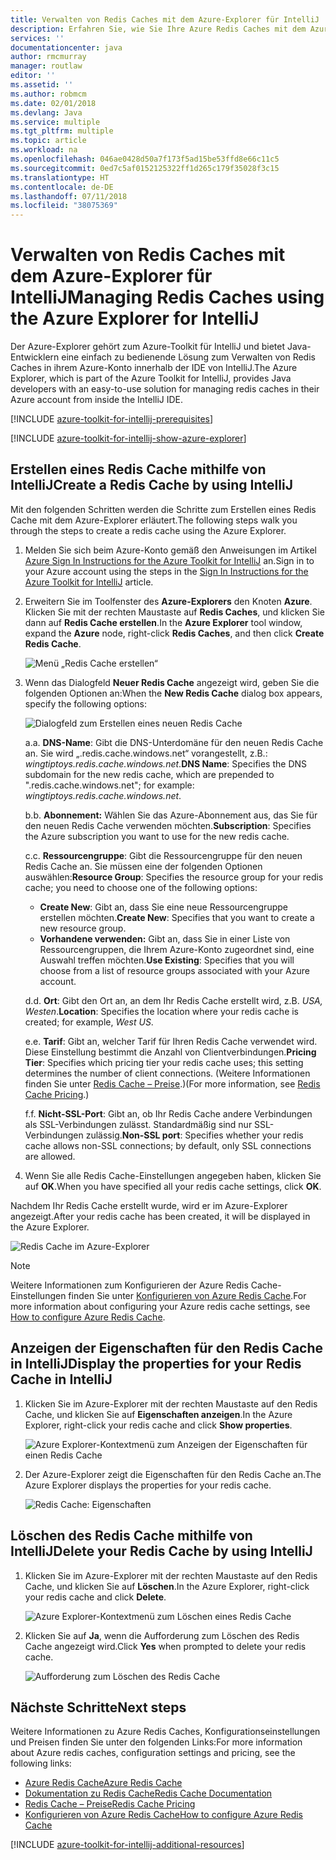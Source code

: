 ```yaml
---
title: Verwalten von Redis Caches mit dem Azure-Explorer für IntelliJ
description: Erfahren Sie, wie Sie Ihre Azure Redis Caches mit dem Azure-Explorer für IntelliJ verwalten.
services: ''
documentationcenter: java
author: rmcmurray
manager: routlaw
editor: ''
ms.assetid: ''
ms.author: robmcm
ms.date: 02/01/2018
ms.devlang: Java
ms.service: multiple
ms.tgt_pltfrm: multiple
ms.topic: article
ms.workload: na
ms.openlocfilehash: 046ae0428d50a7f173f5ad15be53ffd8e66c11c5
ms.sourcegitcommit: 0ed7c5af0152125322ff1d265c179f35028f3c15
ms.translationtype: HT
ms.contentlocale: de-DE
ms.lasthandoff: 07/11/2018
ms.locfileid: "38075369"
---
```

# <a name="managing-redis-caches-using-the-azure-explorer-for-intellij"></a><span data-ttu-id="9786a-103">Verwalten von Redis Caches mit dem Azure-Explorer für IntelliJ</span><span class="sxs-lookup"><span data-stu-id="9786a-103">Managing Redis Caches using the Azure Explorer for IntelliJ</span></span>

<span data-ttu-id="9786a-104">Der Azure-Explorer gehört zum Azure-Toolkit für IntelliJ und bietet Java-Entwicklern eine einfach zu bedienende Lösung zum Verwalten von Redis Caches in ihrem Azure-Konto innerhalb der IDE von IntelliJ.</span><span class="sxs-lookup"><span data-stu-id="9786a-104">The Azure Explorer, which is part of the Azure Toolkit for IntelliJ, provides Java developers with an easy-to-use solution for managing redis caches in their Azure account from inside the IntelliJ IDE.</span></span>

[!INCLUDE [azure-toolkit-for-intellij-prerequisites](../includes/azure-toolkit-for-intellij-prerequisites.md)]

[!INCLUDE [azure-toolkit-for-intellij-show-azure-explorer](../includes/azure-toolkit-for-intellij-show-azure-explorer.md)]

## <a name="create-a-redis-cache-by-using-intellij"></a><span data-ttu-id="9786a-105">Erstellen eines Redis Cache mithilfe von IntelliJ</span><span class="sxs-lookup"><span data-stu-id="9786a-105">Create a Redis Cache by using IntelliJ</span></span>

<span data-ttu-id="9786a-106">Mit den folgenden Schritten werden die Schritte zum Erstellen eines Redis Cache mit dem Azure-Explorer erläutert.</span><span class="sxs-lookup"><span data-stu-id="9786a-106">The following steps walk you through the steps to create a redis cache using the Azure Explorer.</span></span>

1. <span data-ttu-id="9786a-107">Melden Sie sich beim Azure-Konto gemäß den Anweisungen im Artikel [Azure Sign In Instructions for the Azure Toolkit for IntelliJ] an.</span><span class="sxs-lookup"><span data-stu-id="9786a-107">Sign in to your Azure account using the steps in the [Sign In Instructions for the Azure Toolkit for IntelliJ] article.</span></span>

1. <span data-ttu-id="9786a-108">Erweitern Sie im Toolfenster des **Azure-Explorers** den Knoten **Azure**. Klicken Sie mit der rechten Maustaste auf **Redis Caches**, und klicken Sie dann auf **Redis Cache erstellen**.</span><span class="sxs-lookup"><span data-stu-id="9786a-108">In the **Azure Explorer** tool window, expand the **Azure** node, right-click **Redis Caches**, and then click **Create Redis Cache**.</span></span>

   ![Menü „Redis Cache erstellen“][CR01]

1. <span data-ttu-id="9786a-110">Wenn das Dialogfeld **Neuer Redis Cache** angezeigt wird, geben Sie die folgenden Optionen an:</span><span class="sxs-lookup"><span data-stu-id="9786a-110">When the **New Redis Cache** dialog box appears, specify the following options:</span></span>

   ![Dialogfeld zum Erstellen eines neuen Redis Cache][CR02]

   <span data-ttu-id="9786a-112">a.</span><span class="sxs-lookup"><span data-stu-id="9786a-112">a.</span></span> <span data-ttu-id="9786a-113">**DNS-Name**: Gibt die DNS-Unterdomäne für den neuen Redis Cache an. Sie wird „.redis.cache.windows.net“ vorangestellt, z.B.: *wingtiptoys.redis.cache.windows.net*.</span><span class="sxs-lookup"><span data-stu-id="9786a-113">**DNS Name**: Specifies the DNS subdomain for the new redis cache, which are prepended to ".redis.cache.windows.net"; for example: *wingtiptoys.redis.cache.windows.net*.</span></span>

   <span data-ttu-id="9786a-114">b.</span><span class="sxs-lookup"><span data-stu-id="9786a-114">b.</span></span> <span data-ttu-id="9786a-115">**Abonnement:** Wählen Sie das Azure-Abonnement aus, das Sie für den neuen Redis Cache verwenden möchten.</span><span class="sxs-lookup"><span data-stu-id="9786a-115">**Subscription**: Specifies the Azure subscription you want to use for the new redis cache.</span></span>

   <span data-ttu-id="9786a-116">c.</span><span class="sxs-lookup"><span data-stu-id="9786a-116">c.</span></span> <span data-ttu-id="9786a-117">**Ressourcengruppe**: Gibt die Ressourcengruppe für den neuen Redis Cache an. Sie müssen eine der folgenden Optionen auswählen:</span><span class="sxs-lookup"><span data-stu-id="9786a-117">**Resource Group**: Specifies the resource group for your redis cache; you need to choose one of the following options:</span></span> 
      * <span data-ttu-id="9786a-118">**Create New**: Gibt an, dass Sie eine neue Ressourcengruppe erstellen möchten.</span><span class="sxs-lookup"><span data-stu-id="9786a-118">**Create New**: Specifies that you want to create a new resource group.</span></span> 
      * <span data-ttu-id="9786a-119">**Vorhandene verwenden:** Gibt an, dass Sie in einer Liste von Ressourcengruppen, die Ihrem Azure-Konto zugeordnet sind, eine Auswahl treffen möchten.</span><span class="sxs-lookup"><span data-stu-id="9786a-119">**Use Existing**: Specifies that you will choose from a list of resource groups associated with your Azure account.</span></span> 

   <span data-ttu-id="9786a-120">d.</span><span class="sxs-lookup"><span data-stu-id="9786a-120">d.</span></span> <span data-ttu-id="9786a-121">**Ort**: Gibt den Ort an, an dem Ihr Redis Cache erstellt wird, z.B. *USA, Westen*.</span><span class="sxs-lookup"><span data-stu-id="9786a-121">**Location**: Specifies the location where your redis cache is created; for example, *West US*.</span></span>

   <span data-ttu-id="9786a-122">e.</span><span class="sxs-lookup"><span data-stu-id="9786a-122">e.</span></span> <span data-ttu-id="9786a-123">**Tarif**: Gibt an, welcher Tarif für Ihren Redis Cache verwendet wird. Diese Einstellung bestimmt die Anzahl von Clientverbindungen.</span><span class="sxs-lookup"><span data-stu-id="9786a-123">**Pricing Tier**: Specifies which pricing tier your redis cache uses; this setting determines the number of client connections.</span></span> <span data-ttu-id="9786a-124">(Weitere Informationen finden Sie unter [Redis Cache – Preise].)</span><span class="sxs-lookup"><span data-stu-id="9786a-124">(For more information, see [Redis Cache Pricing].)</span></span>

   <span data-ttu-id="9786a-125">f.</span><span class="sxs-lookup"><span data-stu-id="9786a-125">f.</span></span> <span data-ttu-id="9786a-126">**Nicht-SSL-Port**: Gibt an, ob Ihr Redis Cache andere Verbindungen als SSL-Verbindungen zulässt. Standardmäßig sind nur SSL-Verbindungen zulässig.</span><span class="sxs-lookup"><span data-stu-id="9786a-126">**Non-SSL port**: Specifies whether your redis cache allows non-SSL connections; by default, only SSL connections are allowed.</span></span>

1. <span data-ttu-id="9786a-127">Wenn Sie alle Redis Cache-Einstellungen angegeben haben, klicken Sie auf **OK**.</span><span class="sxs-lookup"><span data-stu-id="9786a-127">When you have specified all your redis cache settings, click **OK**.</span></span>

<span data-ttu-id="9786a-128">Nachdem Ihr Redis Cache erstellt wurde, wird er im Azure-Explorer angezeigt.</span><span class="sxs-lookup"><span data-stu-id="9786a-128">After your redis cache has been created, it will be displayed in the Azure Explorer.</span></span>

   ![Redis Cache im Azure-Explorer][CR03]

> [!NOTE]
>
> <span data-ttu-id="9786a-130">Weitere Informationen zum Konfigurieren der Azure Redis Cache-Einstellungen finden Sie unter [Konfigurieren von Azure Redis Cache].</span><span class="sxs-lookup"><span data-stu-id="9786a-130">For more information about configuring your Azure redis cache settings, see [How to configure Azure Redis Cache].</span></span>
>

## <a name="display-the-properties-for-your-redis-cache-in-intellij"></a><span data-ttu-id="9786a-131">Anzeigen der Eigenschaften für den Redis Cache in IntelliJ</span><span class="sxs-lookup"><span data-stu-id="9786a-131">Display the properties for your Redis Cache in IntelliJ</span></span>

1. <span data-ttu-id="9786a-132">Klicken Sie im Azure-Explorer mit der rechten Maustaste auf den Redis Cache, und klicken Sie auf **Eigenschaften anzeigen**.</span><span class="sxs-lookup"><span data-stu-id="9786a-132">In the Azure Explorer, right-click your redis cache and click **Show properties**.</span></span>

   ![Azure Explorer-Kontextmenü zum Anzeigen der Eigenschaften für einen Redis Cache][SP01]

1. <span data-ttu-id="9786a-134">Der Azure-Explorer zeigt die Eigenschaften für den Redis Cache an.</span><span class="sxs-lookup"><span data-stu-id="9786a-134">The Azure Explorer displays the properties for your redis cache.</span></span>

   ![Redis Cache: Eigenschaften][SP02]

## <a name="delete-your-redis-cache-by-using-intellij"></a><span data-ttu-id="9786a-136">Löschen des Redis Cache mithilfe von IntelliJ</span><span class="sxs-lookup"><span data-stu-id="9786a-136">Delete your Redis Cache by using IntelliJ</span></span>

1. <span data-ttu-id="9786a-137">Klicken Sie im Azure-Explorer mit der rechten Maustaste auf den Redis Cache, und klicken Sie auf **Löschen**.</span><span class="sxs-lookup"><span data-stu-id="9786a-137">In the Azure Explorer, right-click your redis cache and click **Delete**.</span></span>

   ![Azure Explorer-Kontextmenü zum Löschen eines Redis Cache][DE01]

1. <span data-ttu-id="9786a-139">Klicken Sie auf **Ja**, wenn die Aufforderung zum Löschen des Redis Cache angezeigt wird.</span><span class="sxs-lookup"><span data-stu-id="9786a-139">Click **Yes** when prompted to delete your redis cache.</span></span>

   ![Aufforderung zum Löschen des Redis Cache][DE02]

## <a name="next-steps"></a><span data-ttu-id="9786a-141">Nächste Schritte</span><span class="sxs-lookup"><span data-stu-id="9786a-141">Next steps</span></span>

<span data-ttu-id="9786a-142">Weitere Informationen zu Azure Redis Caches, Konfigurationseinstellungen und Preisen finden Sie unter den folgenden Links:</span><span class="sxs-lookup"><span data-stu-id="9786a-142">For more information about Azure redis caches, configuration settings and pricing, see the following links:</span></span>

* <span data-ttu-id="9786a-143">[Azure Redis Cache]</span><span class="sxs-lookup"><span data-stu-id="9786a-143">[Azure Redis Cache]</span></span>
* <span data-ttu-id="9786a-144">[Dokumentation zu Redis Cache]</span><span class="sxs-lookup"><span data-stu-id="9786a-144">[Redis Cache Documentation]</span></span>
* <span data-ttu-id="9786a-145">[Redis Cache – Preise]</span><span class="sxs-lookup"><span data-stu-id="9786a-145">[Redis Cache Pricing]</span></span>
* <span data-ttu-id="9786a-146">[Konfigurieren von Azure Redis Cache]</span><span class="sxs-lookup"><span data-stu-id="9786a-146">[How to configure Azure Redis Cache]</span></span>

[!INCLUDE [azure-toolkit-for-intellij-additional-resources](../includes/azure-toolkit-for-intellij-additional-resources.md)]

<!-- URL List -->

[Redis Cache – Preise]: https://azure.microsoft.com/pricing/details/cache/
[Redis Cache Pricing]: https://azure.microsoft.com/pricing/details/cache/
[Azure Redis Cache]: https://azure.microsoft.com/services/cache/
[Dokumentation zu Redis Cache]: /azure/redis-cache
[Redis Cache Documentation]: /azure/redis-cache
[Konfigurieren von Azure Redis Cache]: /azure/redis-cache/cache-configure
[How to configure Azure Redis Cache]: /azure/redis-cache/cache-configure
[Azure Sign In Instructions for the Azure Toolkit for IntelliJ]: ./azure-toolkit-for-intellij-sign-in-instructions.md (Anleitung zur Azure-Anmeldung für das Azure-Toolkit für IntelliJ)
[Sign In Instructions for the Azure Toolkit for IntelliJ]: ./azure-toolkit-for-intellij-sign-in-instructions.md

<!-- IMG List -->

[CR01]: media/azure-toolkit-for-intellij-managing-redis-caches-using-azure-explorer/CR01.png
[CR02]: media/azure-toolkit-for-intellij-managing-redis-caches-using-azure-explorer/CR02.png
[CR03]: media/azure-toolkit-for-intellij-managing-redis-caches-using-azure-explorer/CR03.png

[SP01]: media/azure-toolkit-for-intellij-managing-redis-caches-using-azure-explorer/SP01.png
[SP02]: media/azure-toolkit-for-intellij-managing-redis-caches-using-azure-explorer/SP02.png

[DE01]: media/azure-toolkit-for-intellij-managing-redis-caches-using-azure-explorer/DE01.png
[DE02]: media/azure-toolkit-for-intellij-managing-redis-caches-using-azure-explorer/DE02.png
